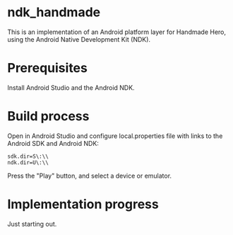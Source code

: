 # ndk_handmade

This is an implementation of an Android platform layer for Handmade Hero, using the Android Native Development Kit (NDK).

# Prerequisites

Install Android Studio and the Android NDK.

# Build process

Open in Android Studio and configure local.properties file with links to the Android SDK and Android NDK:

    sdk.dir=S\:\\
    ndk.dir=U\:\\

Press the "Play" button, and select a device or emulator.

# Implementation progress

Just starting out.
